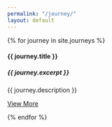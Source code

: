 ```yaml
---
permalink: "/journey/"
layout: default
---
```


 <div class="row">
    {% for journey in site.journeys %}
    <div class="col-xs-12 col-sm-6 col-md-4" id="{{ include.Name | slugify }}">
          <div class="thumbnail text-center">
            <img src= "{{ journey.thumbnail }}" alt="">
              <div class="caption">
                <h4>  {{ journey.title }}</h4>
                 <h5>  {{ journey.excerpt  }}</h5>                
                <p>{{ journey.description }}</p>
                  <p><a href="{{ journey.url }}" class="btn btn-info" role="button">View More</a> </p>
            </div>
          </div>
        </div>
{% endfor %}
</div>